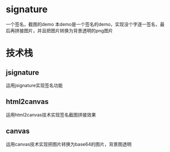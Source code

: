 # signature
一个签名，截图的demo
本demo是一个签名的demo，实现没个字逐一签名，最后再拼接图片，并且把图片转换为背景透明的png图片

# 技术栈

## jsignature
运用jsignature实现签名功能

## html2canvas
运用html2canvas技术实现签名截图拼接效果

## canvas
运用canvas技术实现把图片转换为base64的图片，背景图透明




